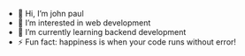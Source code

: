 - 👋 Hi, I’m john paul
- 👀 I’m interested in web development
- 🌱 I’m currently learning backend development
- ⚡ Fun fact: happiness is when your code runs without error!

<!---
johnpaul1302/johnpaul1302 is a ✨ special ✨ repository because its `README.md` (this file) appears on your GitHub profile.
You can click the Preview link to take a look at your changes.
--->
